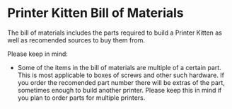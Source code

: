 # Printer Kitten Bill of Materials

The bill of materials includes the parts required to build a Printer Kitten as well as recomended sources to buy them from.

Please keep in mind:
- Some of the items in the bill of materials are multiple of a certain part. This is most applicable to boxes of screws and other such hardware. If you order the recomended part number there will be extras of the part, sometimes enough to build another printer. Please keep this in mind if you plan to order parts for multiple printers.
 
